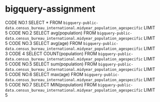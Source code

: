 # bigquery-assignment
CODE NO.1 
SELECT * FROM `bigquery-public-data.census_bureau_international.midyear_population_agespecific` LIMIT 5
CODE NO.2
SELECT avg(population) FROM `bigquery-public-data.census_bureau_international.midyear_population_agespecific` LIMIT 5
CODE NO.3
SELECT avg(age) FROM `bigquery-public-data.census_bureau_international.midyear_population_agespecific` LIMIT 3
CODE 4
SELECT COUNT(population) FROM `bigquery-public-data.census_bureau_international.midyear_population_agespecific` LIMIT 5
CODE NO.5
SELECT sum(population) FROM `bigquery-public-data.census_bureau_international.midyear_population_agespecific` LIMIT 5
CODE NO.6
SELECT max(age) FROM `bigquery-public-data.census_bureau_international.midyear_population_agespecific` LIMIT 5
CODE NO.7
SELECT MIN(population) FROM `bigquery-public-data.census_bureau_international.midyear_population_agespecific` LIMIT 5
